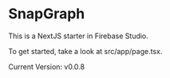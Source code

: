 
# SnapGraph

This is a NextJS starter in Firebase Studio.

To get started, take a look at src/app/page.tsx.

Current Version: v0.0.8
